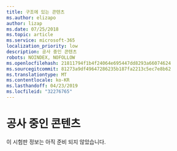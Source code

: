 ```yaml
---
title: 구조에 있는 콘텐츠
ms.author: elizapo
author: lizap
ms.date: 07/25/2018
ms.topic: article
ms.service: microsoft-365
localization_priority: low
description: 공사 중인 콘텐츠
robots: NOINDEX, NOFOLLOW
ms.openlocfilehash: 21811794f1b4f24064e695447dd8293a66074624
ms.sourcegitcommit: 81273a9df49647286235b187fa2213c5ec7e8b62
ms.translationtype: MT
ms.contentlocale: ko-KR
ms.lasthandoff: 04/23/2019
ms.locfileid: "32276765"
---
```

# <a name="content-under-construction"></a>공사 중인 콘텐츠

이 시험판 정보는 아직 준비 되지 않았습니다. 